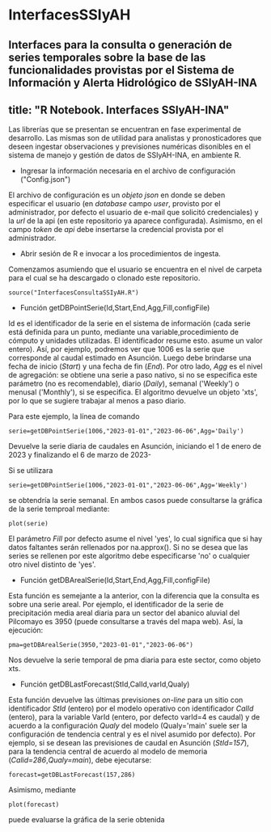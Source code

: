 # InterfacesSSIyAH
Interfaces para la consulta o generación de series temporales sobre la base de las funcionalidades provistas por el Sistema de Información y Alerta Hidrológico de SSIyAH-INA
---
title: "R Notebook. Interfaces SSIyAH-INA"
---

Las librerías que se presentan se encuentran en fase experimental de desarrollo. Las mismas son de utilidad para analistas y pronosticadores que deseen ingestar observaciones y previsiones numéricas disonibles en el sistema de manejo y gestión de datos de SSIyAH-INA, en ambiente R.

- Ingresar la información necesaria en el archivo de configuración ("Config.json")

El archivo de configuración es un _objeto json_ en donde se deben especificar el usuario (en _database_ campo _user_, provisto por el administrador, por defecto el usuario de e-mail que solicitó credenciales) y la _url_ de la api (en este repositorio ya aparece configurada). Asimismo, en el campo _token_ de _api_ debe insertarse la credencial provista por el administrador.  

- Abrir sesión de R e invocar a los procedimientos de ingesta.

Comenzamos asumiendo que el usuario se encuentra en el nivel de carpeta para el cual se ha descargado o clonado este repositorio. 

```{r}
source("InterfacesConsultaSSIyAH.R")
```

- Función getDBPointSerie(Id,Start,End,Agg,Fill,configFile)

Id es el identificador de la serie en el sistema de informacíón (cada serie está definida para un punto, mediante una variable,procedimiento de cómputo y unidades utilizadas. El identificador resume esto. asume un valor entero). Así, por ejemplo, podremos ver que 1006 es la serie que corresponde al caudal estimado en Asunción. Luego debe brindarse una fecha de inicio (_Start_) y una fecha de fin (_End_). Por otro lado, _Agg_ es el nivel de agregación: se obtiene una serie a paso nativo, si no se especifica este parámetro (no es recomendable), diario (_Daily_), semanal ('Weekly') o menusal ('Monthly'), si se especifica. El algoritmo devuelve un objeto 'xts', por lo que se sugiere trabajar al menos a paso diario.   

Para este ejemplo, la línea de comando 

```{r}
serie=getDBPointSerie(1006,"2023-01-01","2023-06-06",Agg='Daily')
```

Devuelve la serie diaria de caudales en Asunción, iniciando el 1 de enero de 2023 y finalizando el 6 de marzo de 2023-

Si se utilizara 

```{r}
serie=getDBPointSerie(1006,"2023-01-01","2023-06-06",Agg='Weekly')
```

se obtendría la serie semanal. En ambos casos puede consultarse la gráfica de la serie temproal mediante:

```{r}
plot(serie)
```

El parámetro _Fill_ por defecto asume el nivel 'yes', lo cual significa que si hay datos faltantes serán rellenados por na.approx(). Si no se desea que las series se rellenen por este algoritmo debe especificarse 'no' o cualquier otro nivel distinto de 'yes'.

- Función getDBArealSerie(Id,Start,End,Agg,Fill,configFile)

Esta función es semejante a la anterior, con la diferencia que la consulta es sobre una serie areal. Por ejemplo, el identificador de la serie de precipitación media areal diaria para un sector del abanico aluvial del Pilcomayo es 3950 (puede consultarse a través del mapa web). Así, la ejecución:

```{r}
pma=getDBArealSerie(3950,"2023-01-01","2023-06-06")
```

Nos devuelve la serie temporal de pma diaria para este sector, como objeto xts.

- Función getDBLastForecast(StId,CalId,varId,Qualy)

Esta función devuelve las últimas previsiones _on-line_ para un sitio con identificador _StId_ (entero) por el modelo operativo con identificador _CalId_ (entero), para la variable VarId (entero, por defecto varId=4 es caudal) y de acuerdo a la configuración _Qualy_ del modelo (Qualy='main' suele ser la configuración de tendencia central y es el nivel asumido por defecto). Por ejemplo, si se desean las previsiones de caudal en Asunción (_StId=157_), para la tendencia central de acuerdo al modelo de memoria (_Calid=286_,_Qualy=main_), debe ejecutarse:  

```{r}
forecast=getDBLastForecast(157,286)
```
Asimismo, mediante

```{r}
plot(forecast)
```
puede evaluarse la gráfica de la serie obtenida
